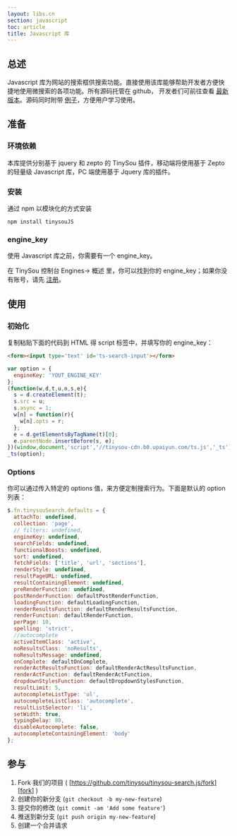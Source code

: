 ```yaml
---
layout: libs.cn
section: javascript
toc: article
title: Javascript 库
---
```


## 总述

Javascript 库为网站的搜索框供搜索功能。直接使用该库能够帮助开发者方便快捷地使用微搜索的各项功能。所有源码托管在 github， 开发者们可前往查看 [最新版本][github]。源码同时附带 [例子][examples]，方便用户学习使用。

## 准备

### 环境依赖

本库提供分别基于 jquery 和 zepto 的 TinySou 插件，移动端将使用基于 Zepto 的轻量级 Javascript 库，PC 端使用基于 Jquery 库的插件。

### 安装

通过 npm 以模块化的方式安装

```
npm install tinysouJS
```

### engine_key

使用 Javascript 库之前，你需要有一个 engine_key。

在 TinySou 控制台 Engines-> 概述 里，你可以找到你的 engine_key；如果你没有账号，请先 [注册][setup]。

## 使用

### 初始化

 复制粘贴下面的代码到 HTML 得 script 标签中，并填写你的 engine_key：

```html
<form><input type='text' id='ts-search-input'></form>
```

```js
var option = {
  engineKey: 'YOUT_ENGINE_KEY'
};
(function(w,d,t,u,n,s,e){
  s = d.createElement(t);
  s.src = u;
  s.async = 1;
  w[n] = function(r){
    w[n].opts = r;
  };
  e = d.getElementsByTagName(t)[0];
  e.parentNode.insertBefore(s, e);
})(window,document,'script','//tinysou-cdn.b0.upaiyun.com/ts.js','_ts');
_ts(option);
```

### Options

你可以通过传入特定的 options 值，来方便定制搜索行为。下面是默认的 option 列表：

```js
$.fn.tinysouSearch.defaults = {
  attachTo: undefined,
  collection: 'page',
  // filters: undefined,
  engineKey: undefined,
  searchFields: undefined,
  functionalBoosts: undefined,
  sort: undefined,
  fetchFields: ['title', 'url', 'sections'],
  renderStyle: undefined,
  resultPageURL: undefined,
  resultContainingElement: undefined,
  preRenderFunction: undefined,
  postRenderFunction: defaultPostRenderFunction,
  loadingFunction: defaultLoadingFunction,
  renderResultsFunction: defaultRenderResultsFunction,
  renderFunction: defaultRenderFunction,
  perPage: 10,
  spelling: 'strict',
  //autocomplete
  activeItemClass: 'active',
  noResultsClass: 'noResults',
  noResultsMessage: undefined,
  onComplete: defaultOnComplete,
  renderActResultsFunction: defaultRenderActResultsFunction,
  renderActFunction: defaultRenderActFunction,
  dropdownStylesFunction: defaultDropdownStylesFunction,
  resultLimit: 5,
  autocompleteListType: 'ul',
  autocompleteListClass: 'autocomplete',
  resultListSelector: 'li',
  setWidth: true,
  typingDelay: 80,
  disableAutocomplete: false,
  autocompleteContainingElement: 'body'
};
```

## 参与

1. Fork 我们的项目 ( [https://github.com/tinysou/tinysou-search.js/fork][fork] )
2. 创建你的新分支 (`git checkout -b my-new-feature`)
3. 提交你的修改 (`git commit -am 'Add some feature'`)
4. 推送到新分支 (`git push origin my-new-feature`)
5. 创建一个合并请求


[github]:https://github.com/tinysou/tinysou-search.js
[setup]:http://dashboard.tinysou.com/signup
[fork]:https://github.com/tinysou/tinysou-search.js/fork
[examples]:https://github.com/tinysou/tinysou-search.js/tree/master/examples
